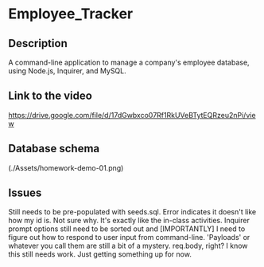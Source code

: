 # Employee_Tracker

## Description

A command-line application to manage a company's employee database, using Node.js, Inquirer, and MySQL.

## Link to the video

https://drive.google.com/file/d/17dGwbxco07Rf1RkUVeBTytEQRzeu2nPi/view

## Database schema

(./Assets/homework-demo-01.png)

## Issues

Still needs to be pre-populated with seeds.sql. Error indicates it doesn't like how my id is. Not sure why. It's exactly like the in-class activities. Inquirer prompt options still need to be sorted out and [IMPORTANTLY] I need to figure out how to respond to user input from command-line. 'Payloads' or whatever you call them are still a bit of a mystery. req.body, right? I know this still needs work. Just getting something up for now.
